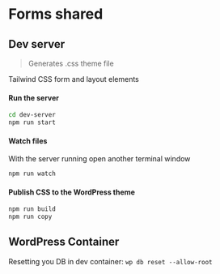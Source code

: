 # Forms shared

## Dev server
> Generates .css theme file

Tailwind CSS form and layout elements

#### Run the server

```bash
cd dev-server
npm run start
```

#### Watch files

With the server running open another terminal window

```bash
npm run watch
```

#### Publish CSS to the WordPress theme

```bash
npm run build 
npm run copy
```

## WordPress Container

Resetting you DB in dev container: `wp db reset --allow-root`
